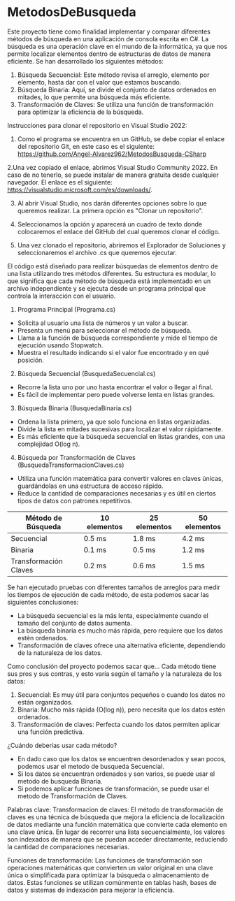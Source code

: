 # MetodosDeBusqueda

Este proyecto tiene como finalidad implementar y comparar diferentes métodos de búsqueda en una aplicación de consola escrita en C#. La búsqueda es una operación clave en el mundo de la informática, ya que nos permite localizar elementos dentro de estructuras de datos de manera eficiente. Se han desarrollado los siguientes métodos:

1. Búsqueda Secuencial: Este método revisa el arreglo, elemento por elemento, hasta dar con el valor que estamos buscando.
2. Búsqueda Binaria: Aquí, se divide el conjunto de datos ordenados en mitades, lo que permite una búsqueda más eficiente.
3. Transformación de Claves: Se utiliza una función de transformación para optimizar la eficiencia de la búsqueda.

Instrucciones para clonar el repositorio en Visual Studio 2022:

1. Como el programa se encuentra en un GitHub, se debe copiar el enlace del repositorio Git, en este caso es el siguiente:
https://github.com/Angel-Alvarez962/MetodosBusqueda-CSharp

2.Una vez copiado el enlace, abrimos Visual Studio Community 2022. En caso de no tenerlo, se puede instalar de manera gratuita desde cualquier navegador. El enlace es el siguiente: https://visualstudio.microsoft.com/es/downloads/.

3. Al abrir Visual Studio, nos darán diferentes opciones sobre lo que queremos realizar. La primera opción es "Clonar un repositorio".

4. Seleccionamos la opción y aparecerá un cuadro de texto donde colocaremos el enlace del GitHub del cual queremos clonar el código.

5. Una vez clonado el repositorio, abriremos el Explorador de Soluciones y seleccionaremos el archivo .cs que queremos ejecutar.


El código está diseñado para realizar búsquedas de elementos dentro de una lista utilizando tres métodos diferentes. Su estructura es modular, lo que significa que cada método de búsqueda está implementado en un archivo independiente y se ejecuta desde un programa principal que controla la interacción con el usuario.

1. Programa Principal (Programa.cs)
- Solicita al usuario una lista de números y un valor a buscar.
- Presenta un menú para seleccionar el método de búsqueda.
- Llama a la función de búsqueda correspondiente y mide el tiempo de ejecución usando Stopwatch.
- Muestra el resultado indicando si el valor fue encontrado y en qué posición.

2. Búsqueda Secuencial (BusquedaSecuencial.cs)
- Recorre la lista uno por uno hasta encontrar el valor o llegar al final.
- Es fácil de implementar pero puede volverse lenta en listas grandes.

3. Búsqueda Binaria (BusquedaBinaria.cs)
- Ordena la lista primero, ya que solo funciona en listas organizadas.
- Divide la lista en mitades sucesivas para localizar el valor rápidamente.
- Es más eficiente que la búsqueda secuencial en listas grandes, con una complejidad O(log n).

4. Búsqueda por Transformación de Claves (BusquedaTransformacionClaves.cs)
- Utiliza una función matemática para convertir valores en claves únicas, guardándolas en una estructura de acceso rápido.
- Reduce la cantidad de comparaciones necesarias y es útil en ciertos tipos de datos con patrones repetitivos.


Método de Búsqueda	 |10 elementos|25 elementos|50 elementos|
---------------------|------------|------------|------------|
Secuencial	         |0.5 ms	    |1.8 ms	     |4.2 ms      |
Binaria	             |0.1 ms	    |0.5 ms	     |1.2 ms      |
Transformación Claves|0.2 ms	    |0.6 ms	     |1.5 ms      |

Se han ejecutado pruebas con diferentes tamaños de arreglos para medir los tiempos de ejecución de cada método, de esta podemos sacar las siguientes conclusiones:

- La búsqueda secuencial es la más lenta, especialmente cuando el tamaño del conjunto de datos aumenta.
- La búsqueda binaria es mucho más rápida, pero requiere que los datos estén ordenados.
- Transformación de claves ofrece una alternativa eficiente, dependiendo de la naturaleza de los datos.

Como conclusión del proyecto podemos sacar que... 
Cada método tiene sus pros y sus contras, y esto varía según el tamaño y la naturaleza de los datos:

1. Secuencial: Es muy útil para conjuntos pequeños o cuando los datos no están organizados.  
2. Binaria: Mucho más rápida (O(log n)), pero necesita que los datos estén ordenados.  
3. Transformación de claves: Perfecta cuando los datos permiten aplicar una función predictiva.

¿Cuándo deberías usar cada método?
- En dado caso que los datos se encuentren desordenados y sean pocos, podemos usar el metodo de busqueda Secuencial.
- Si los datos se encuentran ordenados y son varios, se puede usar el metodo de busqueda Binaria.
- Si podemos aplicar funciones de transformación, se puede usar el metodo de Transformación de Claves.

Palabras clave: 
Transformacion de claves:
El método de transformación de claves es una técnica de búsqueda que mejora la eficiencia de localización de datos mediante una función matemática que convierte cada elemento en una clave única. En lugar de recorrer una lista secuencialmente, los valores son indexados de manera que se puedan acceder directamente, reduciendo la cantidad de comparaciones necesarias.

Funciones de transformación:
Las funciones de transformación son operaciones matemáticas que convierten un valor original en una clave única o simplificada para optimizar la búsqueda o almacenamiento de datos. Estas funciones se utilizan comúnmente en tablas hash, bases de datos y sistemas de indexación para mejorar la eficiencia.
